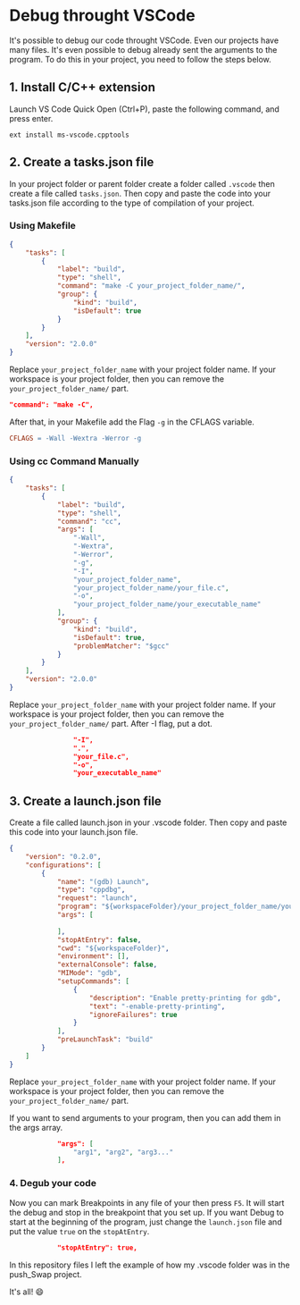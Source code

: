 # Debug throught VSCode
It's possible to debug our code throught VSCode. Even our projects have many files. It's even possible to debug already sent the arguments to the program. To do this in your project, you need to follow the steps below.

## 1. Install C/C++ extension
Launch VS Code Quick Open (Ctrl+P), paste the following command, and press enter.
```
ext install ms-vscode.cpptools
```

## 2. Create a tasks.json file
In your project folder or parent folder create a folder called `.vscode` then create a file called `tasks.json`.
Then copy and paste the code into your tasks.json file according to the type of compilation of your project.

### Using Makefile
```json
{
	"tasks": [
		{
			"label": "build",
			"type": "shell",
			"command": "make -C your_project_folder_name/",
			"group": {
				"kind": "build",
				"isDefault": true
			}
		}
	],
	"version": "2.0.0"
}
```
Replace `your_project_folder_name` with your project folder name. If your workspace is your project folder, then you can remove the `your_project_folder_name/` part. 
```json
"command": "make -C",
```
After that, in your Makefile add the Flag `-g` in the CFLAGS variable.
```makefile 
CFLAGS = -Wall -Wextra -Werror -g
```

### Using cc Command Manually
```json
{
    "tasks": [
		{
            "label": "build",
            "type": "shell",
            "command": "cc",
			"args": [
				"-Wall",
				"-Wextra",
				"-Werror",
				"-g",
				"-I",
				"your_project_folder_name",
				"your_project_folder_name/your_file.c",
				"-o",
				"your_project_folder_name/your_executable_name"
			],
            "group": {
                "kind": "build",
                "isDefault": true,
				"problemMatcher": "$gcc"
            }
        }
	],
    "version": "2.0.0"
}
```
Replace `your_project_folder_name` with your project folder name. If your workspace is your project folder, then you can remove the `your_project_folder_name/` part. After -I flag, put a dot. 
```json
				"-I",
				".",
				"your_file.c",
				"-o",
				"your_executable_name"
```
## 3. Create a launch.json file
Create a file called launch.json in your .vscode folder. Then copy and paste this code into your launch.json file.
```json
{
	"version": "0.2.0",
	"configurations": [
		{
            "name": "(gdb) Launch",
            "type": "cppdbg",
            "request": "launch",
            "program": "${workspaceFolder}/your_project_folder_name/your_executable_name",
            "args": [
				
			],
            "stopAtEntry": false,
            "cwd": "${workspaceFolder}",
            "environment": [],
            "externalConsole": false,
            "MIMode": "gdb",
            "setupCommands": [
                {
                    "description": "Enable pretty-printing for gdb",
                    "text": "-enable-pretty-printing",
                    "ignoreFailures": true
                }
            ],
			"preLaunchTask": "build"
        }
	]
}
```
Replace `your_project_folder_name` with your project folder name. If your workspace is your project folder, then you can remove the `your_project_folder_name/` part. 

If you want to send arguments to your program, then you can add them in the args array.
```json
			"args": [
				"arg1", "arg2", "arg3..."
			],
```
### 4. Degub your code
Now you can mark Breakpoints in any file of your then press `F5`. It will start the debug and stop in the breakpoint that you set up.
If you want Debug to start at the beginning of the program, just change the `launch.json` file and put the value `true` on the `stopAtEntry`.
```json
			"stopAtEntry": true,
```
In this repository files I left the example of how my .vscode folder was in the push_Swap project.

It's all! :smile:

